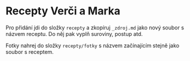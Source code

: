 # Recepty Verči a Marka

Pro přidání jdi do složky ```recepty``` a zkopíruj ```_zdroj.md``` jako nový soubor s názvem receptu. Do něj pak vyplň suroviny, postup atd.

Fotky nahrej do složky ```recepty/fotky``` s názvem začínajícím stejně jako soubor s receptem.
